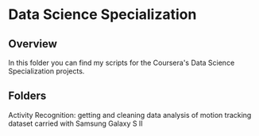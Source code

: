 Data Science Specialization
===================

## Overview

In this folder you can find my scripts for the Coursera's Data Science Specialization projects. 


## Folders

Activity Recognition: getting and cleaning data analysis of motion tracking dataset carried with Samsung Galaxy S II
